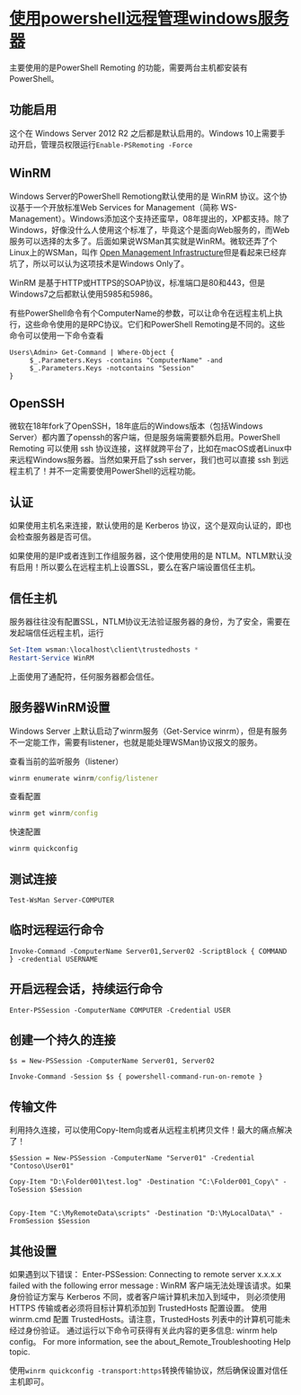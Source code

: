# [使用powershell远程管理windows服务器](https://github.com/shyn/shyn.github.io/issues/13)

主要使用的是PowerShell Remoting 的功能，需要两台主机都安装有PowerShell。

## 功能启用

这个在 Windows Server 2012 R2 之后都是默认启用的。Windows 10上需要手动开启，管理员权限运行`Enable-PSRemoting -Force`

## WinRM

Windows Server的PowerShell Remotiong默认使用的是 WinRM 协议。这个协议基于一个开放标准Web Services for Management（简称 WS-Management）。Windows添加这个支持还蛮早，08年提出的，XP都支持。除了Windows，好像没什么人使用这个标准了，毕竟这个是面向Web服务的，而Web服务可以选择的太多了。后面如果说WSMan其实就是WinRM。微软还弄了个Linux上的WSMan，叫作 [Open Management Infrastructure](https://github.com/Microsoft/omi)但是看起来已经弃坑了，所以可以认为这项技术是Windows Only了。

WinRM 是基于HTTP或HTTPS的SOAP协议，标准端口是80和443，但是Windows7之后都默认使用5985和5986。

有些PowerShell命令有个ComputerName的参数，可以让命令在远程主机上执行，这些命令使用的是RPC协议。它们和PowerShell Remoting是不同的。这些命令可以使用一下命令查看
```pwsh
Users\Admin> Get-Command | Where-Object {
     $_.Parameters.Keys -contains "ComputerName" -and
     $_.Parameters.Keys -notcontains "Session"
}
```

## OpenSSH

微软在18年fork了OpenSSH，18年底后的Windows版本（包括Windows Server）都内置了openssh的客户端，但是服务端需要额外启用。PowerShell Remoting 可以使用 ssh 协议连接，这样就跨平台了，比如在macOS或者Linux中来远程Windows服务器。当然如果开启了ssh server，我们也可以直接 ssh 到远程主机了！并不一定需要使用PowerShell的远程功能。

## 认证

如果使用主机名来连接，默认使用的是 Kerberos 协议，这个是双向认证的，即也会检查服务器是否可信。

如果使用的是IP或者连到工作组服务器，这个使用使用的是 NTLM。NTLM默认没有启用！所以要么在远程主机上设置SSL，要么在客户端设置信任主机。

## 信任主机

服务器往往没有配置SSL，NTLM协议无法验证服务器的身份，为了安全，需要在发起端信任远程主机，运行
```powershell
Set-Item wsman:\localhost\client\trustedhosts *
Restart-Service WinRM
```
上面使用了通配符，任何服务器都会信任。

## 服务器WinRM设置

Windows Server 上默认启动了winrm服务（Get-Service winrm），但是有服务不一定能工作，需要有listener，也就是能处理WSMan协议报文的服务。

查看当前的监听服务（listener）
```cmd
winrm enumerate winrm/config/listener
```
查看配置
```cmd
winrm get winrm/config
```
快速配置
```cmd
winrm quickconfig
```

## 测试连接
```pwsh
Test-WsMan Server-COMPUTER
```

## 临时远程运行命令

```pwsh
Invoke-Command -ComputerName Server01,Server02 -ScriptBlock { COMMAND } -credential USERNAME
```

## 开启远程会话，持续运行命令

```pwsh
Enter-PSSession -ComputerName COMPUTER -Credential USER
```

## 创建一个持久的连接
```pwsh
$s = New-PSSession -ComputerName Server01, Server02

Invoke-Command -Session $s { powershell-command-run-on-remote }
```

## 传输文件

利用持久连接，可以使用Copy-Item向或者从远程主机拷贝文件！最大的痛点解决了！
```pwsh
$Session = New-PSSession -ComputerName "Server01" -Credential "Contoso\User01"

Copy-Item "D:\Folder001\test.log" -Destination "C:\Folder001_Copy\" -ToSession $Session


Copy-Item "C:\MyRemoteData\scripts" -Destination "D:\MyLocalData\" -FromSession $Session

```

## 其他设置

如果遇到以下错误：
	Enter-PSSession: Connecting to remote server x.x.x.x failed with the following error message : WinRM 客户端无法处理该请求。如果身份验证方案与 Kerberos 不同，或者客户端计算机未加入到域中， 则必须使用 HTTPS 传输或者必须将目标计算机添加到 TrustedHosts 配置设置。 使用 winrm.cmd 配置 TrustedHosts。请注意，TrustedHosts 列表中的计算机可能未经过身份验证。 通过运行以下命令可获得有关此内容的更多信息: winrm help config。 For more information, see the about_Remote_Troubleshooting Help topic.

使用`winrm quickconfig -transport:https`转换传输协议，然后确保设置对信任主机即可。